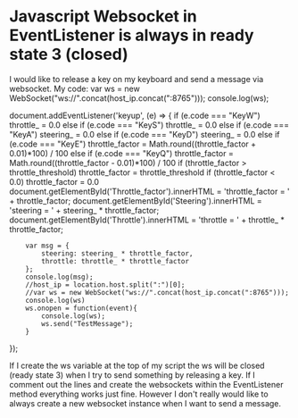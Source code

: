 
# Javascript Websocket in EventListener is always in ready state 3 (closed)

I would like to release a key on my keyboard and send a message via websocket.
My code:
var ws = new WebSocket("ws://".concat(host_ip.concat(":8765")));
console.log(ws);

document.addEventListener('keyup', (e) => {
    if (e.code === "KeyW") throttle_ = 0.0
    else if (e.code === "KeyS") throttle_ = 0.0
    else if (e.code === "KeyA") steering_ = 0.0
    else if (e.code === "KeyD") steering_ = 0.0
    else if (e.code === "KeyE") throttle_factor = Math.round((throttle_factor + 0.01)*100) / 100
    else if (e.code === "KeyQ") throttle_factor = Math.round((throttle_factor - 0.01)*100) / 100
    if (throttle_factor > throttle_threshold) throttle_factor = throttle_threshold
    if (throttle_factor < 0.0) throttle_factor = 0.0
    document.getElementById('Throttle_factor').innerHTML = 'throttle_factor = ' + throttle_factor;
    document.getElementById('Steering').innerHTML = 'steering = ' + steering_ * throttle_factor;
    document.getElementById('Throttle').innerHTML = 'throttle = ' + throttle_ * throttle_factor;

    
        var msg = {
            steering: steering_ * throttle_factor,
            throttle: throttle_ * throttle_factor
        };
        console.log(msg);
        //host_ip = location.host.split(":")[0];
        //var ws = new WebSocket("ws://".concat(host_ip.concat(":8765")));
        console.log(ws)
        ws.onopen = function(event){
            console.log(ws);
            ws.send("TestMessage");
        }
});


If I create the ws variable at the top of my script the ws will be closed (ready state 3) when I try to send something by releasing a key.
If I comment out the lines and create the websockets within the EventListener method everything works just fine. However I don't really would like to always create a new websocket instance when I want to send a message.

        